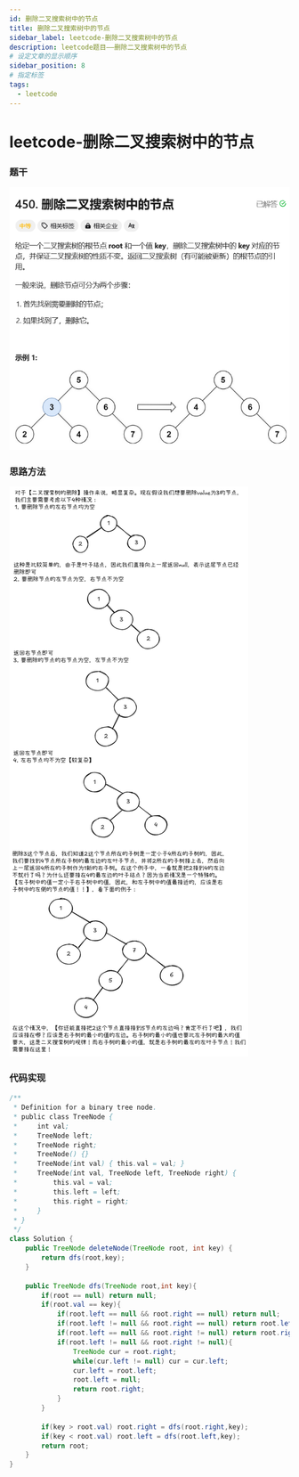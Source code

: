 ```yaml
---
id: 删除二叉搜索树中的节点
title: 删除二叉搜索树中的节点
sidebar_label: leetcode-删除二叉搜索树中的节点
description: leetcode题目——删除二叉搜索树中的节点
# 设定文章的显示顺序
sidebar_position: 8
# 指定标签
tags:
  - leetcode
---
```


# leetcode-删除二叉搜索树中的节点

### 题干

![删除二叉搜索树中的节点题目描述](../../../static/leetcode-题干/删除二叉搜索树中的节点.png)

### 思路方法

![思路方法](../../../static/leetcode-思路方法/删除二叉搜索树中的节点.png)

### 代码实现

```java title="Java Code" showLineNumbers {22,23,24,25,26,27,28,29,30,31,32,33,34}
/**
 * Definition for a binary tree node.
 * public class TreeNode {
 *     int val;
 *     TreeNode left;
 *     TreeNode right;
 *     TreeNode() {}
 *     TreeNode(int val) { this.val = val; }
 *     TreeNode(int val, TreeNode left, TreeNode right) {
 *         this.val = val;
 *         this.left = left;
 *         this.right = right;
 *     }
 * }
 */
class Solution {
    public TreeNode deleteNode(TreeNode root, int key) {
        return dfs(root,key);
    }

    public TreeNode dfs(TreeNode root,int key){
        if(root == null) return null;
        if(root.val == key){
            if(root.left == null && root.right == null) return null;
            if(root.left != null && root.right == null) return root.left;
            if(root.left == null && root.right != null) return root.right;
            if(root.left != null && root.right != null){
                TreeNode cur = root.right;
                while(cur.left != null) cur = cur.left;
                cur.left = root.left;
                root.left = null;
                return root.right;
            }
        }

        if(key > root.val) root.right = dfs(root.right,key);
        if(key < root.val) root.left = dfs(root.left,key);
        return root;
    }
}
```